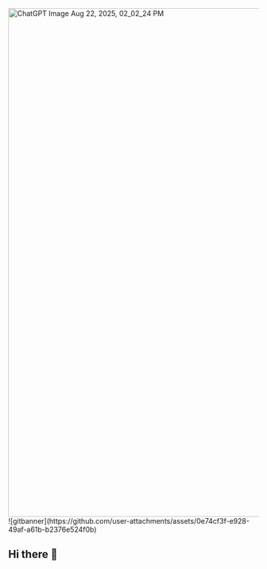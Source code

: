 <img width="1536" height="1024" alt="ChatGPT Image Aug 22, 2025, 02_02_24 PM" src="https://github.com/user-attachments/assets/af463bd7-97a4-48d6-8608-4b9a9d5407a3" />
<!-- Banner start -->
![gitbanner](https://github.com/user-attachments/assets/0e74cf3f-e928-49af-a61b-b2376e524f0b)
<div id="welcome"></div>
<!-- Banner end -->


## Hi there 👋

<!--
**poojithachowdary23/poojithachowdary23** is a ✨ _special_ ✨ repository because its `README.md` (this file) appears on your GitHub profile.

Here are some ideas to get you started:

- 🔭 I’m currently working on ...
- 🌱 I’m currently learning ...
- 👯 I’m looking to collaborate on ...
- 🤔 I’m looking for help with ...
- 💬 Ask me about ...
- 📫 How to reach me: ...
- 😄 Pronouns: ...
- ⚡ Fun fact: ...
-->
